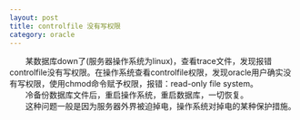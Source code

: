 ```yaml
---
layout: post
title: controlfile 没有写权限
category: oracle
---
```


&emsp;&emsp;某数据库down了(服务器操作系统为linux)，查看trace文件，发现报错controlfile没有写权限。在操作系统查看controlfile权限，发现oracle用户确实没有写权限，使用chmod命令赋予权限，报错：read-only file system。  
&emsp;&emsp;冷备份数据库文件后，重启操作系统，重启数据库，一切恢复。  
&emsp;&emsp;这种问题一般是因为服务器外界被迫掉电，操作系统对掉电的某种保护措施。
